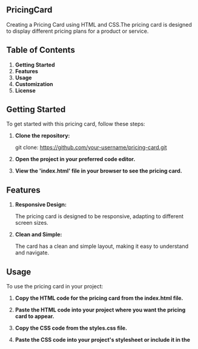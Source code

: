## PricingCard

Creating a Pricing Card using HTML and CSS.The pricing card is designed to display different pricing plans for a product or service.

## Table of Contents

1. **Getting Started**
2. **Features**
3. **Usage**
4. **Customization**
5. **License**

## Getting Started

To get started with this pricing card, follow these steps:

1. **Clone the repository:**

   git clone: https://github.com/your-username/pricing-card.git

2. **Open the project in your preferred code editor.**

3. **View the 'index.html' file in your browser to see the pricing card.**

## Features

1. **Responsive Design:**
      
      The pricing card is designed to be responsive, adapting to different screen sizes.

2. **Clean and Simple:** 

      The card has a clean and simple layout, making it easy to understand and navigate.

## Usage

To use the pricing card in your project:

1. **Copy the HTML code for the pricing card from the index.html file.**

2. **Paste the HTML code into your project where you want the pricing card to appear.**

3. **Copy the CSS code from the styles.css file.**

4. **Paste the CSS code into your project's stylesheet or include it in the <style> tag in the HTML file.**

## Customization

Feel free to customize the pricing card to fit your project's branding and design requirements. You can modify the colors, fonts, and layout by updating the CSS styles in the 'styles.css' file.

/* Example: Change background color */

**.pricing-card {
    background-color: #f0f0f0;
}**

/* Example: Change font color */

**.pricing-card h2 {
    color: #333;
}**

/* Example: Customize button color */

**.pricing-card .btn {
    background-color: #3498db;
    color: #fff;
}**

## License

This project is licensed under the MIT License - see the LICENSE file for details.









   
